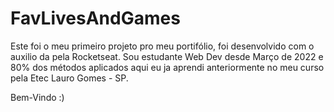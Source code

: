 # FavLivesAndGames

Este foi o meu primeiro projeto pro meu portifólio, foi desenvolvido com o auxilio da <NLW/> pela Rocketseat. Sou estudante Web Dev desde Março de 2022 e 80% dos métodos aplicados aqui eu ja aprendi anteriormente no meu curso pela Etec Lauro Gomes - SP.

Bem-Vindo :)
